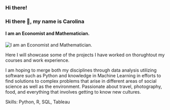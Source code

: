 ### Hi there!

### Hi there 👋, my name is Carolina
#### I am an Economist and Mathematician.
![I am an Economist and Mathematician.](https://www.linkedin.com/in/carolina-bockmeulen-ba9017a8/)

Here I will showcase some of the projects I have worked on thorughtout my courses and work experience.

I am hoping to merge both my disciplines through data analysis utilizing software such as Python and knowledge in Machine Learning in efforts to find solutions to complex problems that arise in different areas of social science as well as the environment.
 Passionate about travel, photography, food, and everything that involves getting to know new cultures.

Skills: Python, R, SQL, Tableau






<!--
**carobock/carobock** is a ✨ _special_ ✨ repository because its `README.md` (this file) appears on your GitHub profile.
